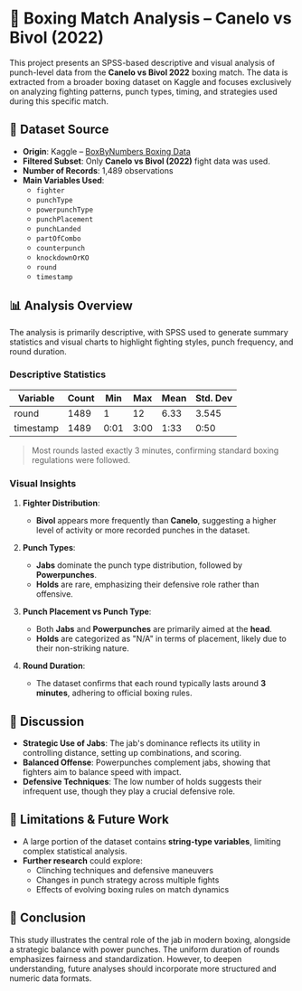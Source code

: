 # 🥊 Boxing Match Analysis – Canelo vs Bivol (2022)

This project presents an SPSS-based descriptive and visual analysis of punch-level data from the **Canelo vs Bivol 2022** boxing match. The data is extracted from a broader boxing dataset on Kaggle and focuses exclusively on analyzing fighting patterns, punch types, timing, and strategies used during this specific match.

## 📂 Dataset Source

- **Origin**: Kaggle – [BoxByNumbers Boxing Data](https://www.kaggle.com/datasets/omarrojasnguyen/boxbynumbers-boxing-data)
- **Filtered Subset**: Only **Canelo vs Bivol (2022)** fight data was used.
- **Number of Records**: 1,489 observations
- **Main Variables Used**:
  - `fighter`
  - `punchType`
  - `powerpunchType`
  - `punchPlacement`
  - `punchLanded`
  - `partOfCombo`
  - `counterpunch`
  - `knockdownOrKO`
  - `round`
  - `timestamp`

## 📊 Analysis Overview

The analysis is primarily descriptive, with SPSS used to generate summary statistics and visual charts to highlight fighting styles, punch frequency, and round duration.

### Descriptive Statistics

| Variable   | Count | Min | Max | Mean | Std. Dev |
|------------|-------|-----|-----|------|----------|
| round      | 1489  | 1   | 12  | 6.33 | 3.545    |
| timestamp  | 1489  | 0:01| 3:00| 1:33 | 0:50     |

> Most rounds lasted exactly 3 minutes, confirming standard boxing regulations were followed.

### Visual Insights

1. **Fighter Distribution**:
   - **Bivol** appears more frequently than **Canelo**, suggesting a higher level of activity or more recorded punches in the dataset.

2. **Punch Types**:
   - **Jabs** dominate the punch type distribution, followed by **Powerpunches**.
   - **Holds** are rare, emphasizing their defensive role rather than offensive.

3. **Punch Placement vs Punch Type**:
   - Both **Jabs** and **Powerpunches** are primarily aimed at the **head**.
   - **Holds** are categorized as "N/A" in terms of placement, likely due to their non-striking nature.

4. **Round Duration**:
   - The dataset confirms that each round typically lasts around **3 minutes**, adhering to official boxing rules.

## 💬 Discussion

- **Strategic Use of Jabs**: The jab's dominance reflects its utility in controlling distance, setting up combinations, and scoring.
- **Balanced Offense**: Powerpunches complement jabs, showing that fighters aim to balance speed with impact.
- **Defensive Techniques**: The low number of holds suggests their infrequent use, though they play a crucial defensive role.

## 🧠 Limitations & Future Work

- A large portion of the dataset contains **string-type variables**, limiting complex statistical analysis.
- **Further research** could explore:
  - Clinching techniques and defensive maneuvers
  - Changes in punch strategy across multiple fights
  - Effects of evolving boxing rules on match dynamics

## 📌 Conclusion

This study illustrates the central role of the jab in modern boxing, alongside a strategic balance with power punches. The uniform duration of rounds emphasizes fairness and standardization. However, to deepen understanding, future analyses should incorporate more structured and numeric data formats.

